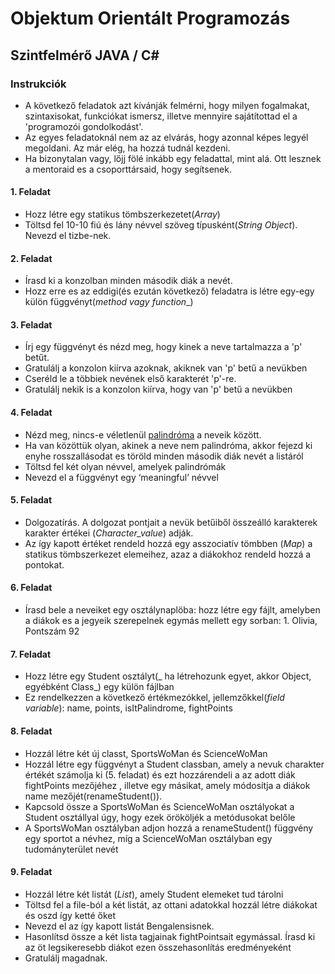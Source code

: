 # Objektum Orientált Programozás
## Szintfelmérő JAVA / C#

### Instrukciók

* A következő feladatok azt kívánják felmérni, hogy milyen fogalmakat, szintaxisokat, funkciókat ismersz, illetve mennyire sajátítottad el a 'programozói gondolkodást'.
* Az egyes feladatoknál nem az az elvárás, hogy azonnal képes legyél megoldani. Az már elég, ha hozzá tudnál kezdeni.
* Ha bizonytalan vagy, lőjj fölé inkább egy feladattal, mint alá. Ott lesznek a mentoraid es a csoporttársaid, hogy segítsenek.


####    1. Feladat
*   Hozz létre egy statikus tömbszerkezetet(_Array_)
*   Töltsd fel 10-10 fiú és lány névvel szöveg típusként(_String Object_). Nevezd el tizbe-nek.

####    2. Feladat
*   Írasd ki a konzolban minden második diák a nevét.
*   Hozz erre es az eddigi(és ezután következő) feladatra is létre egy-egy külön függvényt(_method vagy function__)


####    3. Feladat
*   Írj egy függvényt és nézd meg, hogy kinek a neve tartalmazza a 'p' betűt.
*   Gratulálj a konzolon kiírva azoknak, akiknek van 'p' betű a nevükben
*   Cseréld le a többiek nevének első karakterét 'p'-re.
*   Gratulálj nekik is a konzolon kiírva, hogy van 'p' betű a nevükben


####    4. Feladat
*   Nézd meg, nincs-e véletlenül [palindróma](https://hu.wikipedia.org/wiki/Palindrom) a neveik között.
*   Ha van közöttük olyan, akinek a neve nem palindróma, akkor fejezd ki enyhe rosszallásodat es töröld minden második diák nevét a listáról
*   Töltsd fel két olyan névvel, amelyek palindrómák
*   Nevezd el a függvényt egy ‘meaningful’ névvel


####    5. Feladat
*   Dolgozatírás. A dolgozat pontjait a nevük betűiből összeálló karakterek karakter értékei (_Character_value_) adják.
*   Az így kapott értéket rendeld hozzá egy asszociatív tömbben (_Map_) a statikus tömbszerkezet elemeihez, azaz a diákokhoz rendeld hozzá a pontokat.


####    6. Feladat
*   Írasd bele a neveiket egy osztálynaplöba: hozz létre egy fájlt, amelyben a diákok es a jegyeik szerepelnek egymás mellett egy sorban: 1. Olivia, Pontszám 92


####    7. Feladat
*   Hozz létre egy Student osztályt(_ ha létrehozunk egyet, akkor Object, egyébként Class_)  egy külön fájlban
*   Ez rendelkezzen a következő értékmezókkel, jellemzőkkel(_field variable_): name, points, isItPalindrome, fightPoints

####    8. Feladat
*   Hozzál létre két új classt, SportsWoMan és ScienceWoMan
*   Hozzál létre egy függvényt a Student classban, amely a nevuk charakter értékét számolja ki (5. feladat) és ezt hozzárendeli a az adott diák fightPoints mezőjéhez , illetve egy másikat, amely módosítja a diákok name mezőjét(renameStudent()).
*   Kapcsold össze a SportsWoMan és ScienceWoMan osztályokat a Student osztállyal úgy, hogy ezek örököljék a metódusokat belőle
*   A SportsWoMan osztályban adjon hozzá a renameStudent() függvény egy sportot a névhez, míg a ScienceWoMan osztályban egy tudományterület nevét

####    9. Feladat
*   Hozzál létre két listát (_List_), amely Student elemeket tud tárolni
*   Töltsd fel a file-ból a két listát, az ottani adatokkal hozzál létre diákokat és oszd így ketté őket
*   Nevezd el az így kapott listát Bengalensisnek.
*   Hasonlítsd össze a két lista tagjainak fightPointsait egymással. Írasd ki az öt legsikeresebb diákot ezen összehasonlítás eredményeként
*   Gratulálj magadnak.

